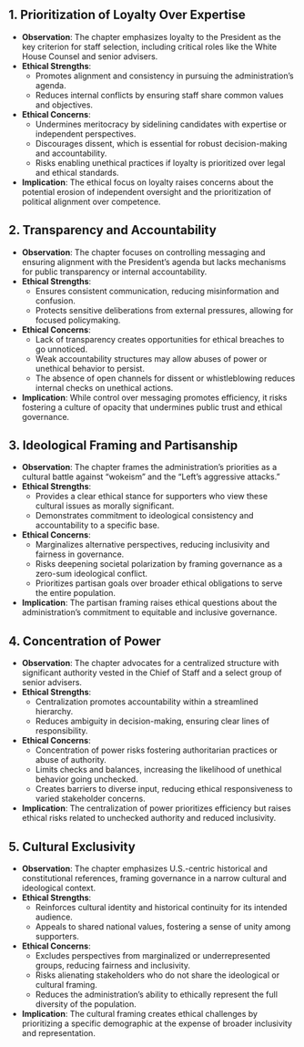 ## **1. Prioritization of Loyalty Over Expertise**
- **Observation**: The chapter emphasizes loyalty to the President as the key criterion for staff selection, including critical roles like the White House Counsel and senior advisers.
- **Ethical Strengths**:
  - Promotes alignment and consistency in pursuing the administration’s agenda.
  - Reduces internal conflicts by ensuring staff share common values and objectives.
- **Ethical Concerns**:
  - Undermines meritocracy by sidelining candidates with expertise or independent perspectives.
  - Discourages dissent, which is essential for robust decision-making and accountability.
  - Risks enabling unethical practices if loyalty is prioritized over legal and ethical standards.
- **Implication**: The ethical focus on loyalty raises concerns about the potential erosion of independent oversight and the prioritization of political alignment over competence.


## **2. Transparency and Accountability**
- **Observation**: The chapter focuses on controlling messaging and ensuring alignment with the President’s agenda but lacks mechanisms for public transparency or internal accountability.
- **Ethical Strengths**:
  - Ensures consistent communication, reducing misinformation and confusion.
  - Protects sensitive deliberations from external pressures, allowing for focused policymaking.
- **Ethical Concerns**:
  - Lack of transparency creates opportunities for ethical breaches to go unnoticed.
  - Weak accountability structures may allow abuses of power or unethical behavior to persist.
  - The absence of open channels for dissent or whistleblowing reduces internal checks on unethical actions.
- **Implication**: While control over messaging promotes efficiency, it risks fostering a culture of opacity that undermines public trust and ethical governance.


## **3. Ideological Framing and Partisanship**
- **Observation**: The chapter frames the administration’s priorities as a cultural battle against “wokeism” and the “Left’s aggressive attacks.”
- **Ethical Strengths**:
  - Provides a clear ethical stance for supporters who view these cultural issues as morally significant.
  - Demonstrates commitment to ideological consistency and accountability to a specific base.
- **Ethical Concerns**:
  - Marginalizes alternative perspectives, reducing inclusivity and fairness in governance.
  - Risks deepening societal polarization by framing governance as a zero-sum ideological conflict.
  - Prioritizes partisan goals over broader ethical obligations to serve the entire population.
- **Implication**: The partisan framing raises ethical questions about the administration’s commitment to equitable and inclusive governance.


## **4. Concentration of Power**
- **Observation**: The chapter advocates for a centralized structure with significant authority vested in the Chief of Staff and a select group of senior advisers.
- **Ethical Strengths**:
  - Centralization promotes accountability within a streamlined hierarchy.
  - Reduces ambiguity in decision-making, ensuring clear lines of responsibility.
- **Ethical Concerns**:
  - Concentration of power risks fostering authoritarian practices or abuse of authority.
  - Limits checks and balances, increasing the likelihood of unethical behavior going unchecked.
  - Creates barriers to diverse input, reducing ethical responsiveness to varied stakeholder concerns.
- **Implication**: The centralization of power prioritizes efficiency but raises ethical risks related to unchecked authority and reduced inclusivity.


## **5. Cultural Exclusivity**
- **Observation**: The chapter emphasizes U.S.-centric historical and constitutional references, framing governance in a narrow cultural and ideological context.
- **Ethical Strengths**:
  - Reinforces cultural identity and historical continuity for its intended audience.
  - Appeals to shared national values, fostering a sense of unity among supporters.
- **Ethical Concerns**:
  - Excludes perspectives from marginalized or underrepresented groups, reducing fairness and inclusivity.
  - Risks alienating stakeholders who do not share the ideological or cultural framing.
  - Reduces the administration’s ability to ethically represent the full diversity of the population.
- **Implication**: The cultural framing creates ethical challenges by prioritizing a specific demographic at the expense of broader inclusivity and representation.
